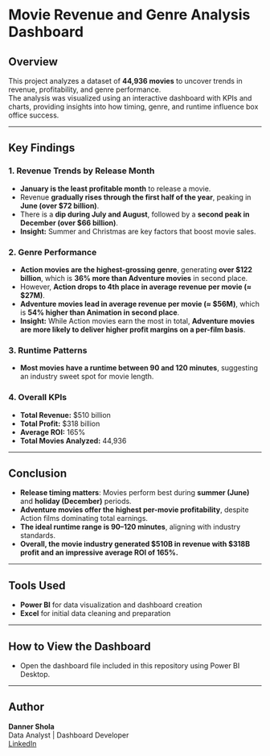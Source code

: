 # Movie Revenue and Genre Analysis Dashboard

## Overview
This project analyzes a dataset of **44,936 movies** to uncover trends in revenue, profitability, and genre performance.  
The analysis was visualized using an interactive dashboard with KPIs and charts, providing insights into how timing, genre, and runtime influence box office success.

---

## Key Findings

### 1. Revenue Trends by Release Month
- **January is the least profitable month** to release a movie.  
- Revenue **gradually rises through the first half of the year**, peaking in **June (over $72 billion)**.  
- There is a **dip during July and August**, followed by a **second peak in December (over $66 billion)**.  
- **Insight:** Summer and Christmas are key factors that boost movie sales.  

### 2. Genre Performance
- **Action movies are the highest-grossing genre**, generating **over $122 billion**, which is **36% more than Adventure movies** in second place.  
- However, **Action drops to 4th place in average revenue per movie (≈ $27M)**.  
- **Adventure movies lead in average revenue per movie (≈ $56M)**, which is **54% higher than Animation in second place**.  
- **Insight:** While Action movies earn the most in total, **Adventure movies are more likely to deliver higher profit margins on a per-film basis**.

### 3. Runtime Patterns
- **Most movies have a runtime between 90 and 120 minutes**, suggesting an industry sweet spot for movie length.

### 4. Overall KPIs
- **Total Revenue:** $510 billion  
- **Total Profit:** $318 billion  
- **Average ROI:** 165%  
- **Total Movies Analyzed:** 44,936  

---

## Conclusion
- **Release timing matters**: Movies perform best during **summer (June)** and **holiday (December)** periods.  
- **Adventure movies offer the highest per-movie profitability**, despite Action films dominating total earnings.  
- **The ideal runtime range is 90–120 minutes**, aligning with industry standards.  
- **Overall, the movie industry generated $510B in revenue with $318B profit and an impressive average ROI of 165%.**

---

## Tools Used
- **Power BI** for data visualization and dashboard creation  
- **Excel** for initial data cleaning and preparation  

---

## How to View the Dashboard
- Open the dashboard file included in this repository using Power BI Desktop.

---

## Author
**Danner Shola**  
Data Analyst | Dashboard Developer  
[LinkedIn](https://www.linkedin.com/in/sholadanner/)
